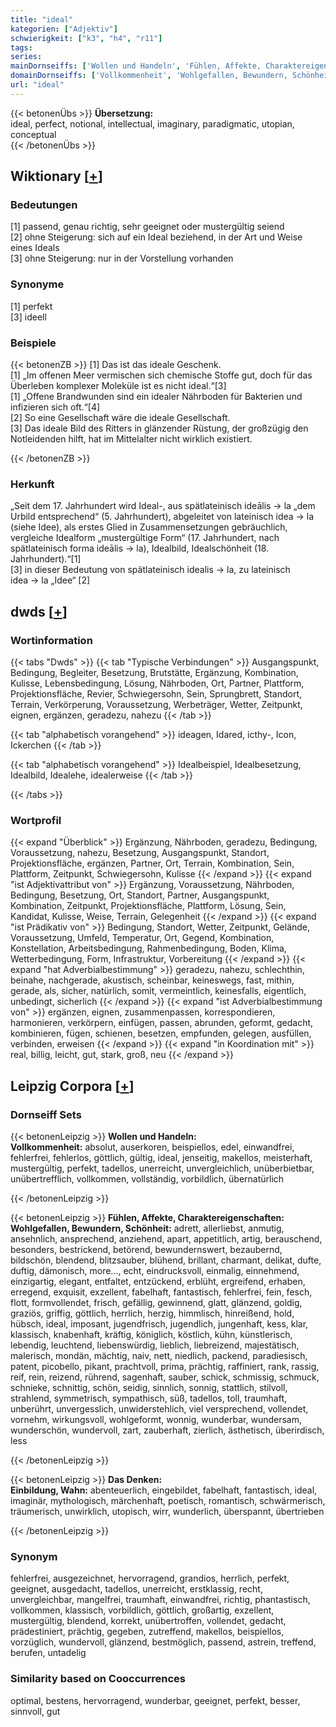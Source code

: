 ```yaml
---
title: "ideal"
kategorien: ["Adjektiv"]
schwierigkeit: ["k3", "h4", "r11"]
tags:
series:
mainDornseiffs: ['Wollen und Handeln', 'Fühlen, Affekte, Charaktereigenschaften', 'Das Denken']
domainDornseiffs: ['Vollkommenheit', 'Wohlgefallen, Bewundern, Schönheit', 'Einbildung, Wahn']
url: "ideal"
---
```


{{< betonenÜbs >}}
**Übersetzung:**  
ideal, perfect, notional, intellectual, imaginary, paradigmatic, utopian, conceptual  
{{< /betonenÜbs >}}

## Wiktionary [[+](https://de.wiktionary.org/wiki/ideal)]

### Bedeutungen
[1] passend, genau richtig, sehr geeignet oder mustergültig seiend  
[2] ohne Steigerung: sich auf ein Ideal beziehend, in der Art und Weise eines Ideals  
[3] ohne Steigerung: nur in der Vorstellung vorhanden  

### Synonyme
[1] perfekt  
[3] ideell  

### Beispiele
{{< betonenZB >}}
[1] Das ist das ideale Geschenk.  
[1] „Im offenen Meer vermischen sich chemische Stoffe gut, doch für das Überleben komplexer Moleküle ist es nicht ideal.“[3]  
[1] „Offene Brandwunden sind ein idealer Nährboden für Bakterien und infizieren sich oft.“[4]  
[2] So eine Gesellschaft wäre die ideale Gesellschaft.  
[3] Das ideale Bild des Ritters in glänzender Rüstung, der großzügig den Notleidenden hilft, hat im Mittelalter nicht wirklich existiert.  

{{< /betonenZB >}}
### Herkunft
„Seit dem 17. Jahrhundert wird Ideal-, aus spätlateinisch ideālis → la „dem Urbild entsprechend“ (5. Jahrhundert), abgeleitet von lateinisch idea → la (siehe Idee), als erstes Glied in Zusammensetzungen gebräuchlich, vergleiche Idealform „mustergültige Form“ (17. Jahrhundert, nach spätlateinisch forma ideālis → la), Idealbild, Idealschönheit (18. Jahrhundert).“[1]  
[3] in dieser Bedeutung von spätlateinisch idealis → la, zu lateinisch idea → la „Idee“ [2]  



## dwds [[+](https://www.dwds.de/wb/ideal)]

### Wortinformation
{{< tabs "Dwds" >}}
{{< tab "Typische Verbindungen" >}}
Ausgangspunkt, Bedingung, Begleiter, Besetzung, Brutstätte, Ergänzung, Kombination, Kulisse, Lebensbedingung, Lösung, Nährboden, Ort, Partner, Plattform, Projektionsfläche, Revier, Schwiegersohn, Sein, Sprungbrett, Standort, Terrain, Verkörperung, Voraussetzung, Werbeträger, Wetter, Zeitpunkt, eignen, ergänzen, geradezu, nahezu
{{< /tab >}}

{{< tab "alphabetisch vorangehend" >}}
ideagen, Idared, icthy-, Icon, Ickerchen
{{< /tab >}}

{{< tab "alphabetisch vorangehend" >}}
Idealbeispiel, Idealbesetzung, Idealbild, Idealehe, idealerweise
{{< /tab >}}

{{< /tabs >}}

### Wortprofil
{{< expand "Überblick" >}} Ergänzung, Nährboden, geradezu, Bedingung, Voraussetzung, nahezu, Besetzung, Ausgangspunkt, Standort, Projektionsfläche, ergänzen, Partner, Ort, Terrain, Kombination, Sein, Plattform, Zeitpunkt, Schwiegersohn, Kulisse {{< /expand >}}
{{< expand "ist Adjektivattribut von" >}} Ergänzung, Voraussetzung, Nährboden, Bedingung, Besetzung, Ort, Standort, Partner, Ausgangspunkt, Kombination, Zeitpunkt, Projektionsfläche, Plattform, Lösung, Sein, Kandidat, Kulisse, Weise, Terrain, Gelegenheit {{< /expand >}}
{{< expand "ist Prädikativ von" >}} Bedingung, Standort, Wetter, Zeitpunkt, Gelände, Voraussetzung, Umfeld, Temperatur, Ort, Gegend, Kombination, Konstellation, Arbeitsbedingung, Rahmenbedingung, Boden, Klima, Wetterbedingung, Form, Infrastruktur, Vorbereitung {{< /expand >}}
{{< expand "hat Adverbialbestimmung" >}} geradezu, nahezu, schlechthin, beinahe, nachgerade, akustisch, scheinbar, keineswegs, fast, mithin, gerade, als, sicher, natürlich, somit, vermeintlich, keinesfalls, eigentlich, unbedingt, sicherlich {{< /expand >}}
{{< expand "ist Adverbialbestimmung von" >}} ergänzen, eignen, zusammenpassen, korrespondieren, harmonieren, verkörpern, einfügen, passen, abrunden, geformt, gedacht, kombinieren, fügen, schienen, besetzen, empfunden, gelegen, ausfüllen, verbinden, erweisen {{< /expand >}}
{{< expand "in Koordination mit" >}} real, billig, leicht, gut, stark, groß, neu {{< /expand >}}

## Leipzig Corpora [[+](https://corpora.uni-leipzig.de/en/res?word=ideal&corpusId=deu_newscrawl-public_2018)]

### Dornseiff Sets
{{< betonenLeipzig >}}
**Wollen und Handeln:**  
**Vollkommenheit:** absolut, auserkoren, beispiellos, edel, einwandfrei, fehlerfrei, fehlerlos, göttlich, gültig, ideal, jenseitig, makellos, meisterhaft, mustergültig, perfekt, tadellos, unerreicht, unvergleichlich, unüberbietbar, unübertrefflich, vollkommen, vollständig, vorbildlich, übernatürlich  

{{< /betonenLeipzig >}}


{{< betonenLeipzig >}}
**Fühlen, Affekte, Charaktereigenschaften:**  
**Wohlgefallen, Bewundern, Schönheit:** adrett, allerliebst, anmutig, ansehnlich, ansprechend, anziehend, apart, appetitlich, artig, berauschend, besonders, bestrickend, betörend, bewundernswert, bezaubernd, bildschön, blendend, blitzsauber, blühend, brillant, charmant, delikat, dufte, duftig, dämonisch, more..., echt, eindrucksvoll, einmalig, einnehmend, einzigartig, elegant, entfaltet, entzückend, erblüht, ergreifend, erhaben, erregend, exquisit, exzellent, fabelhaft, fantastisch, fehlerfrei, fein, fesch, flott, formvollendet, frisch, gefällig, gewinnend, glatt, glänzend, goldig, graziös, griffig, göttlich, herrlich, herzig, himmlisch, hinreißend, hold, hübsch, ideal, imposant, jugendfrisch, jugendlich, jungenhaft, kess, klar, klassisch, knabenhaft, kräftig, königlich, köstlich, kühn, künstlerisch, lebendig, leuchtend, liebenswürdig, lieblich, liebreizend, majestätisch, malerisch, mondän, mächtig, naiv, nett, niedlich, packend, paradiesisch, patent, picobello, pikant, prachtvoll, prima, prächtig, raffiniert, rank, rassig, reif, rein, reizend, rührend, sagenhaft, sauber, schick, schmissig, schmuck, schnieke, schnittig, schön, seidig, sinnlich, sonnig, stattlich, stilvoll, strahlend, symmetrisch, sympathisch, süß, tadellos, toll, traumhaft, unberührt, unvergesslich, unwiderstehlich, viel versprechend, vollendet, vornehm, wirkungsvoll, wohlgeformt, wonnig, wunderbar, wundersam, wunderschön, wundervoll, zart, zauberhaft, zierlich, ästhetisch, überirdisch, less  

{{< /betonenLeipzig >}}


{{< betonenLeipzig >}}
**Das Denken:**  
**Einbildung, Wahn:** abenteuerlich, eingebildet, fabelhaft, fantastisch, ideal, imaginär, mythologisch, märchenhaft, poetisch, romantisch, schwärmerisch, träumerisch, unwirklich, utopisch, wirr, wunderlich, überspannt, übertrieben  

{{< /betonenLeipzig >}}

### Synonym
fehlerfrei, ausgezeichnet, hervorragend, grandios, herrlich, perfekt, geeignet, ausgedacht, tadellos, unerreicht, erstklassig, recht, unvergleichbar, mangelfrei, traumhaft, einwandfrei, richtig, phantastisch, vollkommen, klassisch, vorbildlich, göttlich, großartig, exzellent, mustergültig, blendend, korrekt, unübertroffen, vollendet, gedacht, prädestiniert, prächtig, gegeben, zutreffend, makellos, beispiellos, vorzüglich, wundervoll, glänzend, bestmöglich, passend, astrein, treffend, berufen, untadelig


### Similarity based on Cooccurrences
optimal, bestens, hervorragend, wunderbar, geeignet, perfekt, besser, sinnvoll, gut

